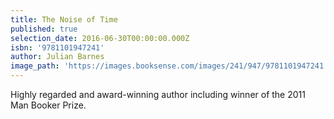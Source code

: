 ```yaml
---
title: The Noise of Time
published: true
selection_date: 2016-06-30T00:00:00.000Z
isbn: '9781101947241'
author: Julian Barnes
image_path: 'https://images.booksense.com/images/241/947/9781101947241.jpg'
---
```



Highly regarded and award-winning author including winner of the 2011 Man Booker Prize.